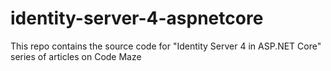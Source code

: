# identity-server-4-aspnetcore
This repo contains the source code for "Identity Server 4 in ASP.NET Core" series of articles on Code Maze
